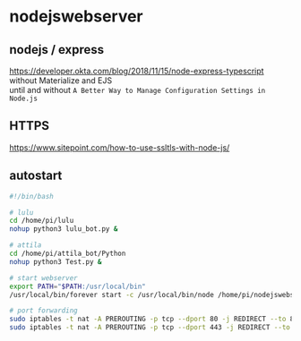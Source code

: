 # nodejswebserver

## nodejs / express
https://developer.okta.com/blog/2018/11/15/node-express-typescript  
without Materialize and EJS  
until and without `A Better Way to Manage Configuration Settings in Node.js`

## HTTPS
https://www.sitepoint.com/how-to-use-ssltls-with-node-js/

## autostart
```bash
#!/bin/bash

# lulu
cd /home/pi/lulu
nohup python3 lulu_bot.py &

# attila
cd /home/pi/attila_bot/Python
nohup python3 Test.py &

# start webserver
export PATH="$PATH:/usr/local/bin"
/usr/local/bin/forever start -c /usr/local/bin/node /home/pi/nodejswebserver/dist/index.js

# port forwarding
sudo iptables -t nat -A PREROUTING -p tcp --dport 80 -j REDIRECT --to 8080
sudo iptables -t nat -A PREROUTING -p tcp --dport 443 -j REDIRECT --to 8443
```